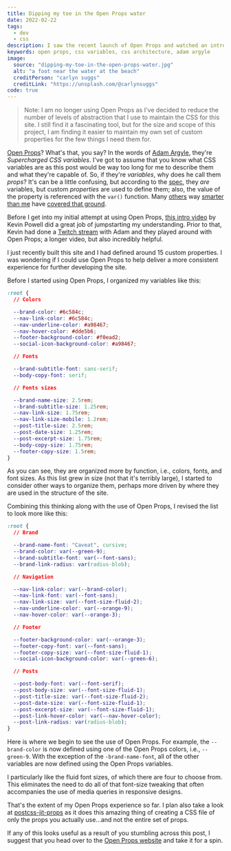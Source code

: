 ```yaml
---
title: Dipping my toe in the Open Props water
date: 2022-02-22
tags:
  - dev
  - css
description: I saw the recent launch of Open Props and watched an intro video. I was intrigued, so I dipped my toe in the water.
keywords: open props, css variables, css architecture, adam argyle
image:
  source: "dipping-my-toe-in-the-open-props-water.jpg"
  alt: "a foot near the water at the beach"
  creditPerson: "carlyn suggs"
  creditLink: "https://unsplash.com/@carlynsuggs"
code: true
---
```


> Note: I am no longer using Open Props as I've decided to reduce the number of levels of abstraction that I use to maintain the CSS for this site. I still find it a fascinating tool, but for the size and scope of this project, I am finding it easier to maintain my own set of custom properties for the few things I need them for.

<div class="post">

[Open Props](https://open-props.style/)? What's that, you say? In the words of [Adam Argyle](https://twitter.com/argyleink), they're _Supercharged CSS variables_. I've got to assume that you know what CSS variables are as this post would be way too long for me to describe them and what they're capable of. So, if they're _variables_, why does he call them _props_? It's can be a little confusing, but according to the [spec](https://www.w3.org/TR/2021/CRD-css-variables-1-20211111/), they _are_ variables, but custom _properties_ are used to define them; also, the value of the property is referenced with the `var()` function. Many [others](https://css-tricks.com/a-complete-guide-to-custom-properties/) way [smarter than me](https://treciaks.hashnode.dev/css-variables) have [covered that ground](https://css-tricks.com/using-custom-property-stacks-to-tame-the-cascade/).

Before I get into my initial attempt at using Open Props, [this intro video](https://www.youtube.com/watch?v=szPNMKZazzQ) by Kevin Powell did a great job of jumpstarting my understanding. Prior to that, Kevin had done a [Twitch stream](https://www.twitch.tv/videos/1277849387) with Adam and they played around with Open Props; a longer video, but also incredibly helpful.

I just recently built this site and I had defined around 15 custom properties. I was wondering if I could use Open Props to help deliver a more consistent experience for further developing the site.

Before I started using Open Props, I organized my variables like this:

```css
:root {
  // Colors

  --brand-color: #6c584c;
  --nav-link-color: #6c584c;
  --nav-underline-color: #a98467;
  --nav-hover-color: #dde5b6;
  --footer-background-color: #f0ead2;
  --social-icon-background-color: #a98467;

  // Fonts

  --brand-subtitle-font: sans-serif;
  --body-copy-font: serif;

  // Fonts sizes

  --brand-name-size: 2.5rem;
  --brand-subtitle-size: 1.25rem;
  --nav-link-size: 1.75rem;
  --nav-link-size-mobile: 1.2rem;
  --post-title-size: 2.5rem;
  --post-date-size: 1.25rem;
  --post-excerpt-size: 1.75rem;
  --body-copy-size: 1.75rem;
  --footer-copy-size: 1.5rem;
}
```

As you can see, they are organized more by function, i.e., colors, fonts, and font sizes. As this list grew in size (not that it's terribly large), I started to consider other ways to organize them, perhaps more driven by where they are used in the structure of the site.

Combining this thinking along with the use of Open Props, I revised the list to look more like this:

```css
:root {
  // Brand

  --brand-name-font: "Caveat", cursive;
  --brand-color: var(--green-9);
  --brand-subtitle-font: var(--font-sans);
  --brand-link-radius: var(radius-blob);

  // Navigation

  --nav-link-color: var(--brand-color);
  --nav-link-font: var(--font-sans);
  --nav-link-size: var(--font-size-fluid-2);
  --nav-underline-color: var(--orange-9);
  --nav-hover-color: var(--orange-3);

  // Footer

  --footer-background-color: var(--orange-3);
  --footer-copy-font: var(--font-sans);
  --footer-copy-size: var(--font-size-fluid-1);
  --social-icon-background-color: var(--green-6);

  // Posts

  --post-body-font: var(--font-serif);
  --post-body-size: var(--font-size-fluid-1);
  --post-title-size: var(--font-size-fluid-2);
  --post-date-size: var(--font-size-fluid-1);
  --post-excerpt-size: var(--font-size-fluid-1);
  --post-link-hover-color: var(--nav-hover-color);
  --post-link-radius: var(radius-blob);
}
```

Here is where we begin to see the use of Open Props. For example, the `--brand-color` is now defined using one of the Open Props colors, i.e., `--green-9`. With the exception of the `-brand-name-font`, all of the other variables are now defined using the Open Props variables.

I particularly like the fluid font sizes, of which there are four to choose from. This eliminates the need to do all of that font-size tweaking that often accompanies the use of media queries in responsive designs.

That's the extent of my Open Props experience so far. I plan also take a look at [postcss-jit-props](https://github.com/GoogleChromeLabs/postcss-jit-props) as it does this amazing thing of creating a CSS file of only the props you actually use...and not the entire set of props.

If any of this looks useful as a result of you stumbling across this post, I suggest that you head over to the [Open Props website](https://open-props.style/) and take it for a spin.
